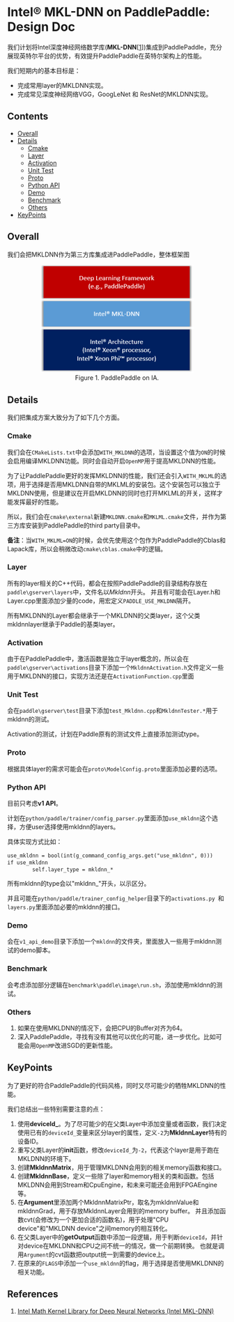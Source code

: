 # Intel® MKL-DNN on PaddlePaddle: Design Doc

我们计划将Intel深度神经网络数学库(**MKL-DNN**\[[1](#references)\])集成到PaddlePaddle，充分展现英特尔平台的优势，有效提升PaddlePaddle在英特尔架构上的性能。

我们短期内的基本目标是：

- 完成常用layer的MKLDNN实现。
- 完成常见深度神经网络VGG，GoogLeNet 和 ResNet的MKLDNN实现。


## Contents

- [Overall](#overall)
- [Details](#details)
 	- [Cmake](#cmake)
	- [Layer](#layer)
	- [Activation](#activation)
	- [Unit Test](#unit-test)
	- [Proto](#proto)
	- [Python API](#python-api)
	- [Demo](#demo)
	- [Benchmark](#benchmark)
	- [Others](#others)
- [KeyPoints](#keypoints)

## Overall

我们会把MKLDNN作为第三方库集成进PaddlePaddle，整体框架图
<div align="center">
<img src="image/overview.png" width=350><br/>
Figure 1. PaddlePaddle on IA.
</div>

## Details
我们把集成方案大致分为了如下几个方面。

### Cmake
我们会在`CMakeLists.txt`中会添加`WITH_MKLDNN`的选项，当设置这个值为`ON`的时候会启用编译MKLDNN功能。同时会自动开启`OpenMP`用于提高MKLDNN的性能。

为了让PaddlePaddle更好的发挥MKLDNN的性能，我们还会引入`WITH_MKLML`的选项，用于选择是否用MKLDNN自带的MKLML的安装包。这个安装包可以独立于MKLDNN使用，但是建议在开启MKLDNN的同时也打开MKLML的开关，这样才能发挥最好的性能。

所以，我们会在`cmake\external`新建`MKLDNN.cmake`和`MKLML.cmake`文件，并作为第三方库安装到PaddlePaddle的third party目录中。

**备注**：当`WITH_MKLML=ON`的时候，会优先使用这个包作为PaddlePaddle的Cblas和Lapack库，所以会稍微改动`cmake\cblas.cmake`中的逻辑。

### Layer
所有的layer相关的C++代码，都会在按照PaddlePaddle的目录结构存放在
`paddle\gserver\layers`中，文件名以*Mkldnn*开头。
并且有可能会在Layer.h和Layer.cpp里面添加少量的code，用宏定义`PADDLE_USE_MKLDNN`隔开。

所有MKLDNN的Layer都会继承于一个MKLDNN的父类layer，这个父类mkldnnlayer继承于Paddle的基类layer。

### Activation
由于在PaddlePaddle中，激活函数是独立于layer概念的，所以会在`paddle\gserver\activations`目录下添加一个`MkldnnActivation.h`文件定义一些用于MKLDNN的接口，实现方法还是在`ActivationFunction.cpp`里面

### Unit Test
会在`paddle\gserver\test`目录下添加`test_Mkldnn.cpp`和`MkldnnTester.*`用于mkldnn的测试。

Activation的测试，计划在Paddle原有的测试文件上直接添加测试type。

### Proto
根据具体layer的需求可能会在`proto\ModelConfig.proto`里面添加必要的选项。

### Python API
目前只考虑**v1 API**。

计划在`python/paddle/trainer/config_parser.py`里面添加`use_mkldnn`这个选择，方便user选择使用mkldnn的layers。

具体实现方式比如：


	use_mkldnn = bool(int(g_command_config_args.get("use_mkldnn", 0)))
	if use_mkldnn
            self.layer_type = mkldnn_*

所有mkldnn的type会以"mkldnn_"开头，以示区分。 

并且可能在`python/paddle/trainer_config_helper`目录下的`activations.py `和`layers.py`里面添加必要的mkldnn的接口。

### Demo

会在`v1_api_demo`目录下添加一个`mkldnn`的文件夹，里面放入一些用于mkldnn测试的demo脚本。

### Benchmark
会考虑添加部分逻辑在`benchmark\paddle\image\run.sh`，添加使用mkldnn的测试。

### Others
1. 如果在使用MKLDNN的情况下，会把CPU的Buffer对齐为64。
2. 深入PaddlePaddle，寻找有没有其他可以优化的可能，进一步优化。比如可能会用`OpenMP`改进SGD的更新性能。

## KeyPoints

为了更好的符合PaddlePaddle的代码风格，同时又尽可能少的牺牲MKLDNN的性能。

我们总结出一些特别需要注意的点：

1. 使用**deviceId_**。为了尽可能少的在父类Layer中添加变量或者函数，我们决定使用已有的`deviceId_`变量来区分layer的属性，定义`-2`为**MkldnnLayer**特有的设备ID。
2. 重写父类Layer的**init**函数，修改`deviceId_`为`-2`，代表这个layer是用于跑在MKLDNN的环境下。
3. 创建**MkldnnMatrix**，用于管理MKLDNN会用到的相关memory函数和接口。
4. 创建**MkldnnBase**，定义一些除了layer和memory相关的类和函数。包括MKLDNN会用到Stream和CpuEngine，和未来可能还会用到FPGAEngine等。
5. 在**Argument**里添加两个MkldnnMatrixPtr，取名为mkldnnValue和mkldnnGrad，用于存放MkldnnLayer会用到的memory buffer。 并且添加函数cvt(会修改为一个更加合适的函数名)，用于处理"CPU device"和"MKLDNN device"之间memory的相互转化。
6. 在父类Layer中的**getOutput**函数中添加一段逻辑，用于判断`deviceId`，并针对device在MKLDNN和CPU之间不统一的情况，做一个前期转换。 也就是调用`Argument`的cvt函数把output统一到需要的device上。
7. 在原来的`FLAGS`中添加一个`use_mkldnn`的flag，用于选择是否使用MKLDNN的相关功能。

## References

1. [Intel Math Kernel Library for Deep Neural Networks (Intel MKL-DNN)](https://github.com/01org/mkl-dnn "Intel MKL-DNN")


